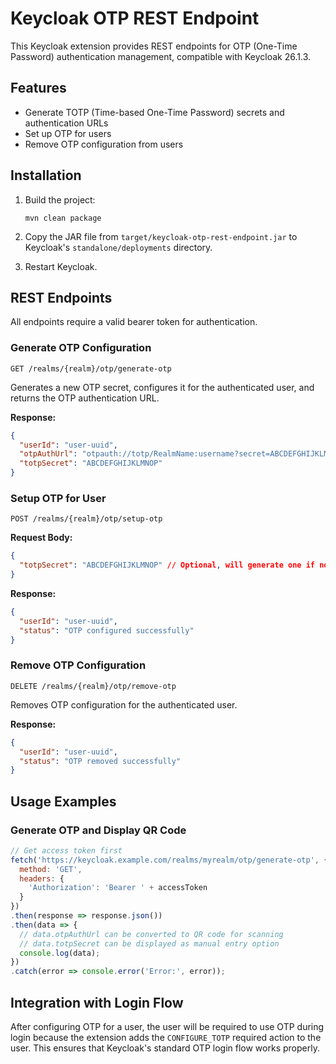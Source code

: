 # Keycloak OTP REST Endpoint

This Keycloak extension provides REST endpoints for OTP (One-Time Password) authentication management, compatible with Keycloak 26.1.3.

## Features

- Generate TOTP (Time-based One-Time Password) secrets and authentication URLs
- Set up OTP for users
- Remove OTP configuration from users

## Installation

1. Build the project:
   ```
   mvn clean package
   ```

2. Copy the JAR file from `target/keycloak-otp-rest-endpoint.jar` to Keycloak's `standalone/deployments` directory.

3. Restart Keycloak.

## REST Endpoints

All endpoints require a valid bearer token for authentication.

### Generate OTP Configuration

```
GET /realms/{realm}/otp/generate-otp
```

Generates a new OTP secret, configures it for the authenticated user, and returns the OTP authentication URL.

**Response:**
```json
{
  "userId": "user-uuid",
  "otpAuthUrl": "otpauth://totp/RealmName:username?secret=ABCDEFGHIJKLMNOP&issuer=RealmName",
  "totpSecret": "ABCDEFGHIJKLMNOP"
}
```

### Setup OTP for User

```
POST /realms/{realm}/otp/setup-otp
```

**Request Body:**
```json
{
  "totpSecret": "ABCDEFGHIJKLMNOP" // Optional, will generate one if not provided
}
```

**Response:**
```json
{
  "userId": "user-uuid",
  "status": "OTP configured successfully"
}
```

### Remove OTP Configuration

```
DELETE /realms/{realm}/otp/remove-otp
```

Removes OTP configuration for the authenticated user.

**Response:**
```json
{
  "userId": "user-uuid",
  "status": "OTP removed successfully"
}
```

## Usage Examples

### Generate OTP and Display QR Code

```javascript
// Get access token first
fetch('https://keycloak.example.com/realms/myrealm/otp/generate-otp', {
  method: 'GET',
  headers: {
    'Authorization': 'Bearer ' + accessToken
  }
})
.then(response => response.json())
.then(data => {
  // data.otpAuthUrl can be converted to QR code for scanning
  // data.totpSecret can be displayed as manual entry option
  console.log(data);
})
.catch(error => console.error('Error:', error));
```

## Integration with Login Flow

After configuring OTP for a user, the user will be required to use OTP during login because the extension adds the `CONFIGURE_TOTP` required action to the user. This ensures that Keycloak's standard OTP login flow works properly.